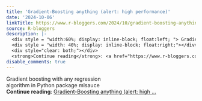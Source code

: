 ```yaml
---
title: 'Gradient-Boosting anything (alert: high performance)'
date: '2024-10-06'
linkTitle: https://www.r-bloggers.com/2024/10/gradient-boosting-anything-alert-high-performance/
source: R-bloggers
description: |-
  <div style = "width:60%; display: inline-block; float:left; "> Gradient boosting with any regression algorithm in Python package mlsauce</div>
  <div style = "width: 40%; display: inline-block; float:right;"></div>
  <div style="clear: both;"></div>
  <strong>Continue reading</strong>: <a href="https://www.r-bloggers.com/2024/10/gradient-boosting-anything-alert-high-performance/">Gradient-Boosting anything (alert: high ...
disable_comments: true
---
```

<div style = "width:60%; display: inline-block; float:left; "> Gradient boosting with any regression algorithm in Python package mlsauce</div>
<div style = "width: 40%; display: inline-block; float:right;"></div>
<div style="clear: both;"></div>
<strong>Continue reading</strong>: <a href="https://www.r-bloggers.com/2024/10/gradient-boosting-anything-alert-high-performance/">Gradient-Boosting anything (alert: high ...